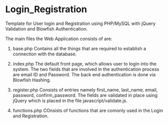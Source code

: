 # Login_Registration
Template for User login and Registration using PHP/MySQL with jQuery Validation and Blowfish Authentication.

The main files the Web Application consists of are:

1. base.php
Contains all the things that are required to establish a connection with the database.

2. index.php
The default front page, which allows user to login into the system. The two fields that are involved in the authentication process are email ID and Password. The back end authentication is done via Blowfish Hashing. 

3. register.php
Consists of entries namely first_name, last_name, email, password, confirm_password. The fields are validated in place using jQuery which is placed in the file javascript/validate.js. 

4. functions.php
COnsists of functions that are comonly used in the Login and Registration. 

